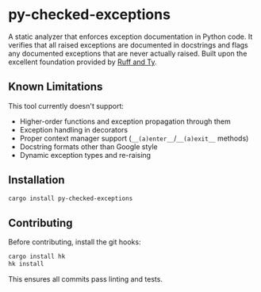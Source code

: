 # py-checked-exceptions

A static analyzer that enforces exception documentation in Python code. It verifies that all raised exceptions are documented in docstrings and flags any documented exceptions that are never actually raised. Built upon the excellent foundation provided by [Ruff and Ty](https://github.com/astral-sh/ruff).

## Known Limitations

This tool currently doesn't support:
- Higher-order functions and exception propagation through them
- Exception handling in decorators
- Proper context manager support (`__(a)enter__`/`__(a)exit__` methods)
- Docstring formats other than Google style
- Dynamic exception types and re-raising

## Installation

```bash
cargo install py-checked-exceptions
```

## Contributing

Before contributing, install the git hooks:

```bash
cargo install hk
hk install
```

This ensures all commits pass linting and tests.
